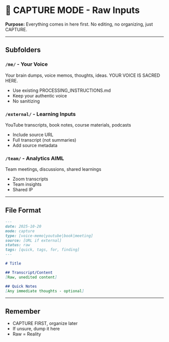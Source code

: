 # 🎤 CAPTURE MODE - Raw Inputs

**Purpose:** Everything comes in here first. No editing, no organizing, just CAPTURE.

---

## Subfolders

### `/me/` - Your Voice
Your brain dumps, voice memos, thoughts, ideas. YOUR VOICE IS SACRED HERE.
- Use existing PROCESSING_INSTRUCTIONS.md
- Keep your authentic voice
- No sanitizing

### `/external/` - Learning Inputs
YouTube transcripts, book notes, course materials, podcasts
- Include source URL
- Full transcript (not summaries)
- Add source metadata

### `/team/` - Analytics AIML
Team meetings, discussions, shared learnings
- Zoom transcripts
- Team insights
- Shared IP

---

## File Format
```markdown
---
date: 2025-10-20
mode: capture
type: [voice-memo|youtube|book|meeting]
source: [URL if external]
status: raw
tags: [quick, tags, for, finding]
---

# Title

## Transcript/Content
[Raw, unedited content]

## Quick Notes
[Any immediate thoughts - optional]
```

---

## Remember
- CAPTURE FIRST, organize later
- If unsure, dump it here
- Raw = Reality
